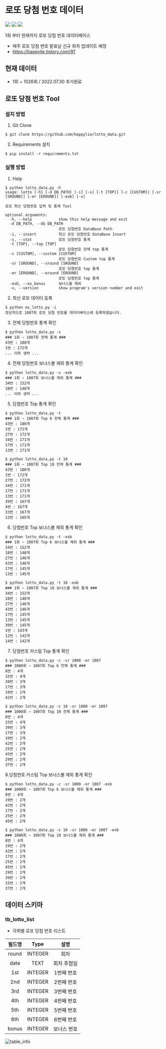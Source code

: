 # 로또 당첨 번호 데이터
<div>
<img src="https://hits.seeyoufarm.com/api/count/incr/badge.svg?url=https%3A%2F%2Fgithub.com%2Fhappylie%2Flotto_data&count_bg=%2379C83D&title_bg=%23555555&icon=github.svg&icon_color=%23E7E7E7&title=view&edge_flat=false"/>
<img src="https://img.shields.io/badge/SQLite->=3.34.1-blue?logo=sqlite" />
<img src="https://img.shields.io/badge/Python->=3.5-blue?logo=python&logoColor=white" />
</div>

1회 부터 현재까지 로또 당첨 번호 데이터베이스
- 매주 로또 당첨 번호 발표날 신규 회차 업데이트 예정
- https://happylie.tistory.com/97

## 현재 데이터 
- 1회 ~ 1026회 / 2022.07.30 추가완료

## 로또 당첨 번호 Tool 
### 설치 방법
1. Git Clone
```
$ git clone https://github.com/happylie/lotto_data.git
```
2. Requirements 설치
```
$ pip install -r requirements.txt
```
### 실행 방법
1. Help
```
$ python lotto_data.py -h
usage: lotto [-h] [-d DB_PATH] [-i] [-s] [-t [TOP]] [-c [CUSTOM]] [-sr [SROUND]] [-er [EROUND]] [-exb] [-v]

로또 최신 당첨번호 입력 및 통계 Tool

optional arguments:
  -h, --help            show this help message and exit
  -d DB_PATH, --db DB_PATH
                        로또 당첨번호 DataBase Path
  -i, --insert          최신 로또 당첨번호 DataBase Insert
  -s, --stat            로또 당첨번호 통계
  -t [TOP], --top [TOP]
                        로또 당첨번호 전체 top 통계
  -c [CUSTOM], --custom [CUSTOM]
                        로또 당첨번호 Custom top 통계
  -sr [SROUND], --sround [SROUND]
                        로또 당첨번호 top 통계
  -er [EROUND], --eround [EROUND]
                        로또 당첨번호 top 통계
  -exb, --ex_bonus      보너스볼 제외
  -v, --version         show program's version number and exit
```
2. 최신 로또 데이터 등록
```
$ python ex_lotto.py -i                    
정상적으로 1007회 로또 당첨 번호를 데이터베이스에 등록하였습니다.
```
3. 전체 당첨번호 통계 확인
```
$ python lotto_data.py -s
### 1회 ~ 1007회 전체 통계 ###
43번 : 180개
1번 : 172개
... 이하 생략 ...
```
4. 전체 당첨번호 보너스볼 제외 통계 확인
```
$ python lotto_data.py -s -exb
### 1회 ~ 1007회 보너스볼 제외 통계 ###
34번 : 152개
18번 : 148개
... 이하 생략 ...
```
5. 당첨번호 Top 통계 확인
```
$ python lotto_data.py -t
### 1회 ~ 1007회 Top 6 전체 통계 ###
43번 : 180개
1번 : 172개
27번 : 172개
34번 : 171개
17번 : 171개
13번 : 171개

$ python lotto_data.py -t 10
### 1회 ~ 1007회 Top 10 전체 통계 ###
43번 : 180개
1번 : 172개
27번 : 172개
34번 : 171개
17번 : 171개
13번 : 171개
39번 : 167개
4번 : 167개
33번 : 167개
12번 : 165개
```
6. 당첨번호 Top 보너스볼 제외 통계 확인
```
$ python lotto_data.py -t -exb
### 1회 ~ 1007회 Top 6 보너스볼 제외 통계 ###
34번 : 152개
18번 : 148개
27번 : 146개
43번 : 146개
17번 : 145개
13번 : 145개

$ python lotto_data.py -t 10 -exb
### 1회 ~ 1007회 Top 10 보너스볼 제외 통계 ###
34번 : 152개
18번 : 148개
27번 : 146개
43번 : 146개
17번 : 145개
13번 : 145개
39번 : 145개
1번 : 143개
12번 : 142개
14번 : 142개
```
7. 당첨번호 커스텀 Top 통계 확인
```
$ python lotto_data.py -c -sr 1000 -er 1007
### 1000회 ~ 1007회 Top 6 전체 통계 ###
8번 : 4개
15번 : 4개
39번 : 3개
17번 : 3개
19번 : 2개
42번 : 2개

$ python lotto_data.py -c 10 -sr 1000 -er 1007
### 1000회 ~ 1007회 Top 10 전체 통계 ###
8번 : 4개
15번 : 4개
39번 : 3개
17번 : 3개
19번 : 2개
42번 : 2개
25번 : 2개
45번 : 2개
29번 : 2개
37번 : 2개
```
8.당첨번호 커스텀 Top 보너스볼 제외 통계 확인
```
$ python lotto_data.py -c -sr 1000 -er 1007 -exb
### 1000회 ~ 1007회 Top 6 보너스볼 제외 통계 ###
8번 : 4개
19번 : 2개
42번 : 2개
17번 : 2개
25번 : 2개
45번 : 2개

$ python lotto_data.py -c 10 -sr 1000 -er 1007 -exb
### 1000회 ~ 1007회 Top 10 보너스볼 제외 통계 ###
8번 : 4개
19번 : 2개
42번 : 2개
17번 : 2개
25번 : 2개
45번 : 2개
29번 : 2개
39번 : 2개
15번 : 2개
37번 : 2개
```

## 데이터 스키마

### tb_lotto_list

- 각회별 로또 당첨 번호 리스트

| 필드명    | Type     | 설명      |
|:-------:|:--------:|:--------:|
|  round  | INTEGER  | 회차      |
|  date   | TEXT     | 회차 추첨일 |
|  1st    | INTEGER  | 1번째 번호 |
|  2nd    | INTEGER  | 2번째 번호 |
|  3rd    | INTEGER  | 3번째 번호 |
|  4th    | INTEGER  | 4번째 번호 |
|  5th    | INTEGER  | 5번째 번호 |
|  6th    | INTEGER  | 6번째 번호 |
|  bonus  | INTEGER  | 보너스 번호 |

![table_info](https://user-images.githubusercontent.com/24468970/156866295-02558131-2840-404d-9f56-0cb995c2d0f3.png)
